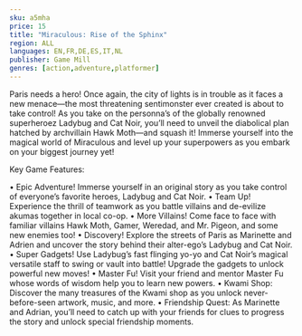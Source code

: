 ```yaml
---
sku: a5mha
price: 15
title: "Miraculous: Rise of the Sphinx"
region: ALL
languages: EN,FR,DE,ES,IT,NL
publisher: Game Mill
genres: [action,adventure,platformer]
---
```

 Paris needs a hero! Once again, the city of lights is in trouble as it faces a new menace—the most threatening sentimonster ever created is about to take control! As you take on the personna’s of the globally renowned superheroez Ladybug and Cat Noir, you’ll need to unveil the diabolical plan hatched by archvillain Hawk Moth—and squash it! Immerse yourself into the magical world of Miraculous and level up your superpowers as you embark on your biggest journey yet!

Key Game Features:

• Epic Adventure! Immerse yourself in an original story as you take control of everyone’s favorite heroes, Ladybug and Cat Noir.
• Team Up! Experience the thrill of teamwork as you battle villains and de-evilize akumas together in local co-op.
• More Villains! Come face to face with familiar villains Hawk Moth, Gamer, Weredad, and Mr. Pigeon, and some new enemies too!
• Discovery! Explore the streets of Paris as Marinette and Adrien and uncover the story behind their alter-ego’s Ladybug and Cat Noir.
• Super Gadgets! Use Ladybug’s fast flinging yo-yo and Cat Noir’s magical versatile staff to swing or vault into battle! Upgrade the gadgets to unlock powerful new moves!
• Master Fu! Visit your friend and mentor Master Fu whose words of wisdom help you to learn new powers.
• Kwami Shop: Discover the many treasures of the Kwami shop as you unlock never-before-seen artwork, music, and more.
• Friendship Quest: As Marinette and Adrian, you’ll need to catch up with your friends for clues to progress the story and unlock special friendship moments.